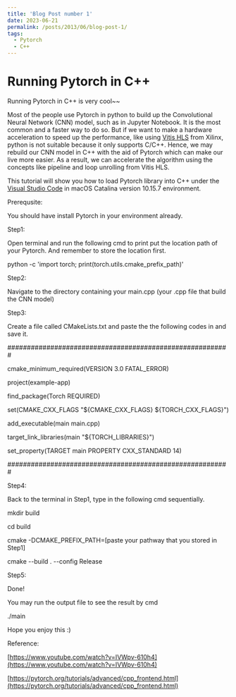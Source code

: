 ```yaml
---
title: 'Blog Post number 1'
date: 2023-06-21
permalink: /posts/2013/06/blog-post-1/
tags:
  - Pytorch
  - C++
---
```


Running Pytorch in C++
======
Running Pytorch in C++ is very cool~~

Most of the people use Pytorch in python to build up the Convolutional Neural Network (CNN) model, such as in Jupyter Notebook. It is the most common and a faster way to do so. But if we want to make a hardware acceleration to speed up the performance, like using [Vitis HLS](https://www.xilinx.com/products/design-tools/vitis/vitis-hls.html) from Xilinx, python is not suitable because it only supports C/C++. Hence, we may rebuild our CNN model in C++ with the aid of Pytorch which can make our live more easier. As a result, we can accelerate the algorithm using the concepts like pipeline and loop unrolling from Vitis HLS. 

This tutorial will show you how to load Pytorch library into C++ under the [Visual Studio Code](https://code.visualstudio.com/) in macOS Catalina version 10.15.7 environment. 

Prerequsite:

You should have install Pytorch in your environment already. 

Step1:  

Open terminal and run the following cmd to print put the location path of your Pytorch. And remember to store the location first.

python -c 'import torch; print(torch.utils.cmake_prefix_path)'

Step2:

Navigate to the directory containing your main.cpp (your .cpp file that build the CNN model)

Step3:

Create a file called CMakeLists.txt and paste the the following codes in and save it.


#########################################################

cmake_minimum_required(VERSION 3.0 FATAL_ERROR)

project(example-app)

find_package(Torch REQUIRED)

set(CMAKE_CXX_FLAGS "${CMAKE_CXX_FLAGS} ${TORCH_CXX_FLAGS}")


add_executable(main main.cpp)

target_link_libraries(main "${TORCH_LIBRARIES}")

set_property(TARGET main PROPERTY CXX_STANDARD 14)

#########################################################


Step4:

Back to the terminal in Step1, type in the following cmd sequentially.

mkdir build

cd build

cmake -DCMAKE_PREFIX_PATH=[paste your pathway that you stored in Step1]

cmake --build . --config Release

Step5:

Done! 

You may run the output file to see the result by cmd

./main

Hope you enjoy this :)

Reference:

[https://www.youtube.com/watch?v=IVWpv-610h4](https://www.youtube.com/watch?v=IVWpv-610h4)

[https://pytorch.org/tutorials/advanced/cpp_frontend.html](https://pytorch.org/tutorials/advanced/cpp_frontend.html)
